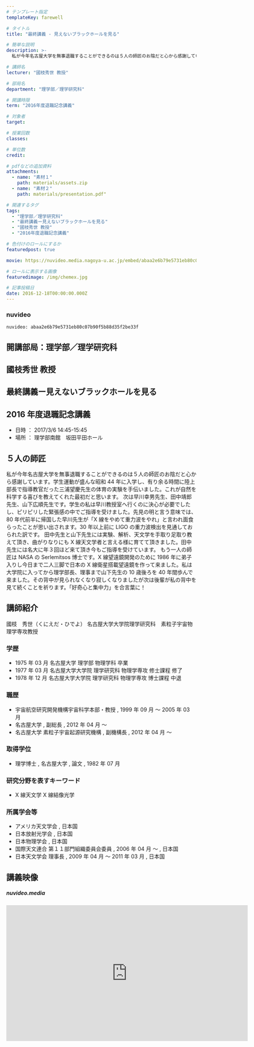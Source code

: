 ```yaml
---
# テンプレート指定
templateKey: farewell

# タイトル
title: "最終講義 - 見えないブラックホールを見る"

# 簡単な説明
description: >-
  私が今年名古屋大学を無事退職することができるのは５人の師匠のお陰だと心から感謝しています。学生運動が盛んな昭和44年に入学し、有り余る時間に陸上部長で指導教官だった三浦望慶先生の体育の実験を手伝いました。これが自然を科学する喜びを教えてくれた最初だと思います。 次は早川幸男先生、田中靖郎先生、山下広順先生です。学生の私は早川教授室へ行くのに決心が必要でしたし、ピリピリした緊張感の中でご指導を受けました。先見の明と言う意味では、80年代前半に帰国した早川先生が「X線をやめて重力波をやれ」と言われ面食らったことが思い出されます。30年以上前にLIGOの重力波検出を見通しておられた訳です。 田中先生と山下先生には実験、解析、天文学を手取り足取り教えて頂き、曲がりなりにもX線天文学者と言える様に育てて頂きました。田中先生には名大に年３回ほど来て頂き今もご指導を受けています。 もう一人の師匠はNASAのSerlemitsos博士です。X線望遠鏡開発のために1986年に弟子入りし今日まで二人三脚で日本のX線衛星搭載望遠鏡を作って来ました。私は大学院に入ってから理学部長、理事まで山下先生の10歳後ろを40年間歩んで来ました。その背中が見られなくなり寂しくなりましたが次は後輩が私の背中を見て続くことを祈ります。「好奇心と集中力」を合言葉に！

# 講師名
lecturer: "國枝秀世 教授"

# 部局名
department: "理学部／理学研究科"

# 開講時限
term: "2016年度退職記念講義"

# 対象者
target:

# 授業回数
classes:

# 単位数
credit:

# pdfなどの追加資料
attachments:
  - name: "素材１"
    path: materials/assets.zip
  - name: "素材２"
    path: materials/presentation.pdf"

# 関連するタグ
tags:
  - "理学部／理学研究科"
  - "最終講義ー見えないブラックホールを見る"
  - "國枝秀世 教授"
  - "2016年度退職記念講義"

# 色付けのロールにするか
featuredpost: true

movie: https://nuvideo.media.nagoya-u.ac.jp/embed/abaa2e6b79e5731eb80c07b90f5b88d35f2be33f

# ロールに表示する画像
featuredimage: /img/chemex.jpg

# 記事投稿日
date: 2016-12-18T00:00:00.000Z
---
```


### nuvideo

`nuvideo: abaa2e6b79e5731eb80c07b90f5b88d35f2be33f`

## 開講部局：理学部／理学研究科

## 國枝秀世 教授

## 最終講義ー見えないブラックホールを見る

## 2016 年度退職記念講義

- 日時 ： 2017/3/6 14:45-15:45
- 場所 ： 理学部南館　坂田平田ホール

## ５人の師匠

私が今年名古屋大学を無事退職することができるのは５人の師匠のお陰だと心から感謝しています。学生運動が盛んな昭和 44 年に入学し、有り余る時間に陸上部長で指導教官だった三浦望慶先生の体育の実験を手伝いました。これが自然を科学する喜びを教えてくれた最初だと思います。 次は早川幸男先生、田中靖郎先生、山下広順先生です。学生の私は早川教授室へ行くのに決心が必要でしたし、ピリピリした緊張感の中でご指導を受けました。先見の明と言う意味では、80 年代前半に帰国した早川先生が「X 線をやめて重力波をやれ」と言われ面食らったことが思い出されます。30 年以上前に LIGO の重力波検出を見通しておられた訳です。 田中先生と山下先生には実験、解析、天文学を手取り足取り教えて頂き、曲がりなりにも X 線天文学者と言える様に育てて頂きました。田中先生には名大に年３回ほど来て頂き今もご指導を受けています。 もう一人の師匠は NASA の Serlemitsos 博士です。X 線望遠鏡開発のために 1986 年に弟子入りし今日まで二人三脚で日本の X 線衛星搭載望遠鏡を作って来ました。私は大学院に入ってから理学部長、理事まで山下先生の 10 歳後ろを 40 年間歩んで来ました。その背中が見られなくなり寂しくなりましたが次は後輩が私の背中を見て続くことを祈ります。「好奇心と集中力」を合言葉に！

## 講師紹介

國枝　秀世（くにえだ・ひでよ） 名古屋大学大学院理学研究科　素粒子宇宙物理学専攻教授

### 学歴

- 1975 年 03 月 名古屋大学 理学部 物理学科 卒業
- 1977 年 03 月 名古屋大学大学院 理学研究科 物理学専攻 修士課程 修了
- 1978 年 12 月 名古屋大学大学院 理学研究科 物理学専攻 博士課程 中退

### 職歴

- 宇宙航空研究開発機構宇宙科学本部・教授 , 1999 年 09 月 ～ 2005 年 03 月
- 名古屋大学 , 副総長 , 2012 年 04 月 ～
- 名古屋大学 素粒子宇宙起源研究機構 , 副機構長 , 2012 年 04 月 ～

### 取得学位

- 理学博士 , 名古屋大学 , 論文 , 1982 年 07 月

### 研究分野を表すキーワード

- X 線天文学 X 線結像光学

### 所属学会等

- アメリカ天文学会 , 日本国
- 日本放射光学会 , 日本国
- 日本物理学会 , 日本国
- 国際天文連合 第１１部門組織委員会委員 , 2006 年 04 月 ～ , 日本国
- 日本天文学会 理事長 , 2009 年 04 月 ～ 2011 年 03 月 , 日本国

## 講義映像

##### nuvideo.media

<iframe src="https://nuvideo.media.nagoya-u.ac.jp/embed/abaa2e6b79e5731eb80c07b90f5b88d35f2be33f/autostart/false/caption/true" width="640" height="360" frameborder="0" allowfullscreen></iframe>

